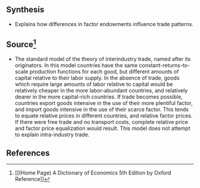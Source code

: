 ## Synthesis
- Explains how differences in factor endowments influence trade patterns.
## Source[^1]
- The standard model of the theory of interindustry trade, named after its originators. In this model countries have the same constant-returns-to-scale production functions for each good, but different amounts of capital relative to their labor supply. In the absence of trade, goods which require large amounts of labor relative to capital would be relatively cheaper in the more labor-abundant countries, and relatively dearer in the more capital-rich countries. If trade becomes possible, countries export goods intensive in the use of their more plentiful factor, and import goods intensive in the use of their scarce factor. This tends to equate relative prices in different countries, and relative factor prices. If there were free trade and no transport costs, complete relative price and factor price equalization would result. This model does not attempt to explain intra-industry trade.
## References

[^1]: [[(Home Page) A Dictionary of Economics 5th Edition by Oxford Reference]]
